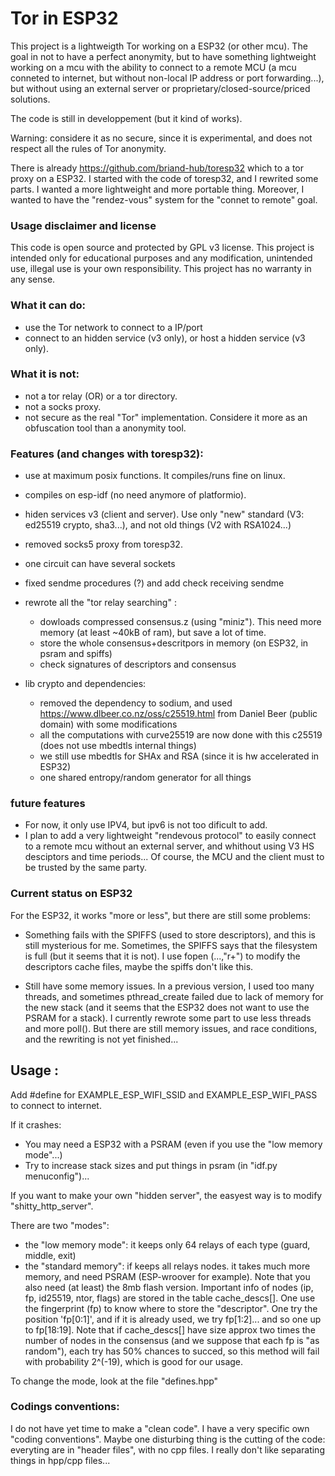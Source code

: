 # Tor in ESP32

This project is a lightweigth Tor working on a ESP32 (or other mcu). The goal in not to have a perfect anonymity, but to have something lightweight working on a mcu with the ability to connect to a remote MCU (a mcu conneted to internet, but without non-local IP address or port forwarding...), but without using an external server or proprietary/closed-source/priced solutions. 

The code is still in developpement (but it kind of works).

Warning: considere it as no secure, since it is experimental, and does not respect all the rules of Tor anonymity.

There is already https://github.com/briand-hub/toresp32 which to a tor proxy on a ESP32.  I started with the code of toresp32, and I rewrited some parts. I wanted a more lightweight and more portable thing. Moreover, I wanted to have the "rendez-vous" system for the "connet to remote" goal.

### Usage disclaimer and license

This code is open source and protected by GPL v3 license. This project is intended only for educational purposes and any modification, unintended use, illegal use is your own responsibility. This project has no warranty in any sense.

### What it can do:
- use the Tor network to connect to a IP/port
- connect to an hidden service (v3 only), or host a hidden service (v3 only).

### What it is not:
- not a tor relay (OR) or a tor directory.
- not a socks proxy.
- not secure as the real "Tor" implementation. Considere it more as an obfuscation tool than a anonymity tool.

### Features (and changes with toresp32):

- use at maximum posix functions. It compiles/runs fine on linux.
- compiles on esp-idf (no need anymore of platformio).
- hiden services v3 (client and server). Use only "new" standard (V3: ed25519 crypto, sha3...), and not old things (V2 with RSA1024...)
- removed socks5 proxy from toresp32.
- one circuit can have several sockets
- fixed sendme procedures (?) and add check receiving sendme
- rewrote all the "tor relay searching" :
  - dowloads compressed consensus.z (using "miniz"). This need more memory (at least ~40kB of ram), but save a lot of time.
  - store the whole consensus+descritpors in memory (on ESP32, in psram and spiffs)
  - check signatures of descriptors and consensus

- lib crypto and dependencies:
  - removed the dependency to sodium, and used https://www.dlbeer.co.nz/oss/c25519.html from Daniel Beer (public domain) with some modifications
  - all the computations with curve25519 are now done with this c25519 (does not use mbedtls internal things)
  - we still use mbedtls for SHAx and RSA (since it is hw accelerated in ESP32)
  - one shared entropy/random generator for all things

### future features
- For now, it only use IPV4, but ipv6 is not too dificult to add.
- I plan to add a very lightweight "rendevous protocol" to easily connect to a remote mcu without an external server, and whithout using V3 HS desciptors and time periods... Of course, the MCU and the client must to be trusted by the same party.

### Current status on ESP32

For the ESP32, it works "more or less", but there are still some problems:

- Something fails with the SPIFFS (used to store descriptors), and this is still mysterious for me. Sometimes, the SPIFFS says that the filesystem is full (but it seems that it is not). I use fopen (...,"r+") to modify the descriptors cache files, maybe the spiffs don't like this.

- Still have some memory issues. In a previous version, I used too many threads, and sometimes pthread_create failed due to lack of memory for the new stack (and it seems that the ESP32 does not want to use the PSRAM for a stack). I currently rewrote some part to use less threads and more poll(). But there are still memory issues, and race conditions, and the rewriting is not yet finished...

## Usage :

Add #define for EXAMPLE_ESP_WIFI_SSID and  EXAMPLE_ESP_WIFI_PASS to connect to internet.

If it crashes:
- You may need a ESP32 with a PSRAM (even if you use the "low memory mode"...)
- Try to increase stack sizes and put things in psram (in "idf.py menuconfig")...

If you want to make your own "hidden server", the easyest way is to modify "shitty_http_server".

There are two "modes":

- the "low memory mode": it keeps only 64 relays of each type (guard, middle, exit)
- the "standard memory": if keeps all relays nodes. it takes much more memory, and need PSRAM (ESP-wroover for example). Note that you also need (at least) the 8mb flash version. Important info of nodes (ip, fp, id25519, ntor, flags) are stored in the table cache_descs[]. One use the fingerprint (fp) to know where to store the "descriptor". One try the position 'fp[0:1]', and if it is already used, we try fp[1:2]... and so one up to fp[18:19]. Note that if cache_descs[] have size approx two times the number of nodes in the consensus (and we suppose that each fp is "as random"), each try has 50% chances to succed, so this method will fail with probability 2^(-19), which is good for our usage.

To change the mode, look at the file "defines.hpp"

### Codings conventions:

I do not have yet time to make a "clean code". I have a very specific own "coding conventions". Maybe one disturbing thing is the cutting of the code: everyting are in "header files", with no cpp files. I really don't like separating things in hpp/cpp files...

